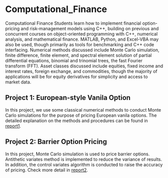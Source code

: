 # Computational_Finance
Computational Finance
Students learn how to implement financial option-pricing and risk-management models using C++, building on previous and concurrent courses on object-oriented programming with C++, numerical analysis, and mathematical finance. MATLAB, Python, and Excel-VBA may also be used, though primarily as tools for benchmarking and C++ code interfacing. Numerical methods discussed include Monte Carlo simulation, finite difference, finite element, and spectral element solution of partial differential equations, binomial and trinomial trees, the fast Fourier transform (FFT). Asset classes discussed include equities, fixed income and interest rates, foreign exchange, and commodities, though the majority of applications will be for equity derivatives for simplicity and access to market data.

## Project 1: European-style Vanila Option
In this project, we use some classical numerical methods to conduct Monte Carlo simulations for the purpose of pricing European vanila options. The detailed explanation on the methods and procedures can be found in [report1](Kai_Chen_project1/Kai_Chen_report1.pdf).

## Project 2: Barrier Option Pricing
In this project, Monte Carlo simulation is used to price barrier options. Antithetic variates method is implemented to reduce the variance of results. In addition, the control variates algorithm is conducted to raise the accuracy of pricing. Check more detail in [report2](Kai_Chen_project2/Kai_Chen_report2.pdf).
